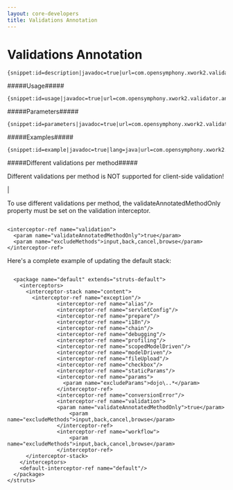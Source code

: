 ```yaml
---
layout: core-developers
title: Validations Annotation
---
```


# Validations Annotation


~~~~~~~
{snippet:id=description|javadoc=true|url=com.opensymphony.xwork2.validator.annotations.Validations}
~~~~~~~

#####Usage#####



~~~~~~~
{snippet:id=usage|javadoc=true|url=com.opensymphony.xwork2.validator.annotations.Validations}
~~~~~~~

#####Parameters#####



~~~~~~~
{snippet:id=parameters|javadoc=true|url=com.opensymphony.xwork2.validator.annotations.Validations}
~~~~~~~

#####Examples#####



~~~~~~~
{snippet:id=example|javadoc=true|lang=java|url=com.opensymphony.xwork2.validator.annotations.Validations}
~~~~~~~

#####Different validations per method#####


Different validations per method is NOT supported for client\-side validation\!

| 

To use different validations per method, the validateAnnotatedMethodOnly property must be set on the validation interceptor\.


~~~~~~~

<interceptor-ref name="validation">
  <param name="validateAnnotatedMethodOnly">true</param>                
  <param name="excludeMethods">input,back,cancel,browse</param>
</interceptor-ref>

~~~~~~~

Here's a complete example of updating the default stack:


~~~~~~~

  <package name="default" extends="struts-default">
    <interceptors>
      <interceptor-stack name="content">
        <interceptor-ref name="exception"/>
                <interceptor-ref name="alias"/>
                <interceptor-ref name="servletConfig"/>
                <interceptor-ref name="prepare"/>
                <interceptor-ref name="i18n"/>
                <interceptor-ref name="chain"/>
                <interceptor-ref name="debugging"/>
                <interceptor-ref name="profiling"/>
                <interceptor-ref name="scopedModelDriven"/>
                <interceptor-ref name="modelDriven"/>
                <interceptor-ref name="fileUpload"/>
                <interceptor-ref name="checkbox"/>
                <interceptor-ref name="staticParams"/>
                <interceptor-ref name="params">
                  <param name="excludeParams">dojo\..*</param>
                </interceptor-ref>
                <interceptor-ref name="conversionError"/>
                <interceptor-ref name="validation">
  	            <param name="validateAnnotatedMethodOnly">true</param>                
                    <param name="excludeMethods">input,back,cancel,browse</param>
                </interceptor-ref>
                <interceptor-ref name="workflow">
                    <param name="excludeMethods">input,back,cancel,browse</param>
                </interceptor-ref>
      </interceptor-stack>
    </interceptors>
    <default-interceptor-ref name="default"/>
  </package>
</struts>

~~~~~~~
